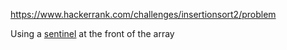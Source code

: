 https://www.hackerrank.com/challenges/insertionsort2/problem

Using a [sentinel](https://en.wikipedia.org/wiki/Sentinel_value) at the front of the array